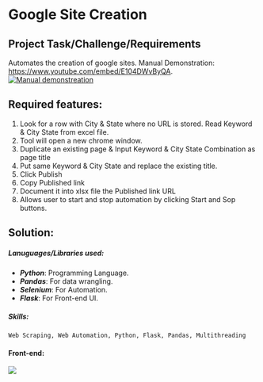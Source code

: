 # Google Site Creation

## Project Task/Challenge/Requirements
Automates the creation of google sites. Manual Demonstration: https://www.youtube.com/embed/E104DWvByQA.
[![Manual demonstreation](https://img.youtube.com/vi/E104DWvByQA/0.jpg)](https://www.youtube.com/watch?v=E104DWvByQA)

## Required features:
  1. Look for a row with City & State where no URL is stored. Read Keyword & City State from excel file.
  2. Tool will open a new chrome window.
  3. Duplicate an existing page & Input Keyword & City State Combination as page title
  4. Put same Keyword & City State and replace the existing title.
  5. Click Publish
  6. Copy Published link
  7. Document it into xlsx file the Published link URL
  8. Allows user to start and stop automation by clicking Start and Sop buttons.

## Solution:
##### Lanuguages/Libraries used: 
  * ***Python***: Programming Language.
  * ***Pandas***: For data wrangling.
  * ***Selenium***: For Automation.
  * ***Flask***: For Front-end UI.
##### Skills: 
    Web Scraping, Web Automation, Python, Flask, Pandas, Multithreading

#### Front-end:
<a><img src="https://i.imgur.com/R6lGeWX.png"></a>

